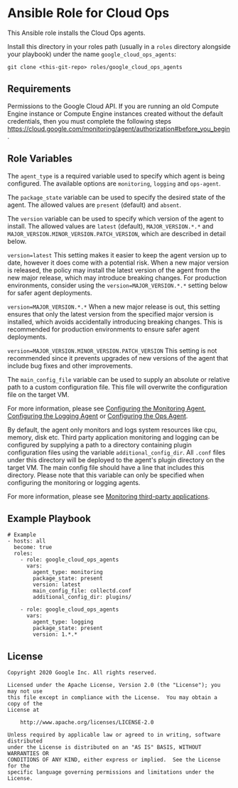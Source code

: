 Ansible Role for Cloud Ops
==========================

This Ansible role installs the Cloud Ops agents.

Install this directory in your roles path (usually in a `roles` directory
alongside your playbook) under the name `google_cloud_ops_agents`:

``` git clone <this-git-repo> roles/google_cloud_ops_agents ```

Requirements
------------

Permissions to the Google Cloud API. If you are running an old Compute Engine
instance or Compute Engine instances created without the default credentials,
then you must complete the following steps
https://cloud.google.com/monitoring/agent/authorization#before_you_begin.

Role Variables
--------------

The `agent_type` is a required variable used to specify which agent is being
configured. The available options are `monitoring`, `logging` and `ops-agent`.

The `package_state` variable can be used to specify the desired state of the
agent. The allowed values are `present` (default) and `absent`.

The `version` variable can be used to specify which version of the agent to
install. The allowed values are `latest` (default), `MAJOR_VERSION.*.*` and
`MAJOR_VERSION.MINOR_VERSION.PATCH_VERSION`, which are described in detail
below.

`version=latest` This setting makes it easier to keep the agent version up to
date, however it does come with a potential risk. When a new major version is
released, the policy may install the latest version of the agent from the new
major release, which may introduce breaking changes. For production
environments, consider using the `version=MAJOR_VERSION.*.*` setting below for
safer agent deployments.

`version=MAJOR_VERSION.*.*` When a new major release is out, this setting
ensures that only the latest version from the specified major version is
installed, which avoids accidentally introducing breaking changes. This is
recommended for production environments to ensure safer agent deployments.

`version=MAJOR_VERSION.MINOR_VERSION.PATCH_VERSION` This setting is not
recommended since it prevents upgrades of new versions of the agent that include
bug fixes and other improvements.

The `main_config_file` variable can be used to supply an absolute or relative
path to a custom configuration file. This file will overwrite the configuration
file on the target VM.

For more information, please see [Configuring the Monitoring
Agent](https://cloud.google.com/monitoring/agent/configuration), [Configuring
the Logging
Agent](https://cloud.google.com/logging/docs/agent/configuration?hl=en#configure)
or [Configuring the Ops
Agent](https://cloud.google.com/stackdriver/docs/solutions/ops-agent/configuration?hl=en).

By default, the agent only monitors and logs system resources like cpu, memory,
disk etc. Third party application monitoring and logging can be configured by
supplying a path to a directory containing plugin configuration files using the
variable `additional_config_dir`. All `.conf` files under this directory will be
deployed to the agent's plugin directory on the target VM. The main config file
should have a line that includes this directory. Please note that this variable
can only be specified when configuring the monitoring or logging agents.

For more information, please see [Monitoring third-party
applications](https://cloud.google.com/monitoring/agent/plugins).

Example Playbook
----------------

```
# Example
- hosts: all
  become: true
  roles:
    - role: google_cloud_ops_agents
      vars:
        agent_type: monitoring
        package_state: present
        version: latest
        main_config_file: collectd.conf
        additional_config_dir: plugins/

    - role: google_cloud_ops_agents
      vars:
        agent_type: logging
        package_state: present
        version: 1.*.*
```

License
-------

```
Copyright 2020 Google Inc. All rights reserved.

Licensed under the Apache License, Version 2.0 (the "License"); you may not use
this file except in compliance with the License.  You may obtain a copy of the
License at

    http://www.apache.org/licenses/LICENSE-2.0

Unless required by applicable law or agreed to in writing, software distributed
under the License is distributed on an "AS IS" BASIS, WITHOUT WARRANTIES OR
CONDITIONS OF ANY KIND, either express or implied.  See the License for the
specific language governing permissions and limitations under the License.
```
